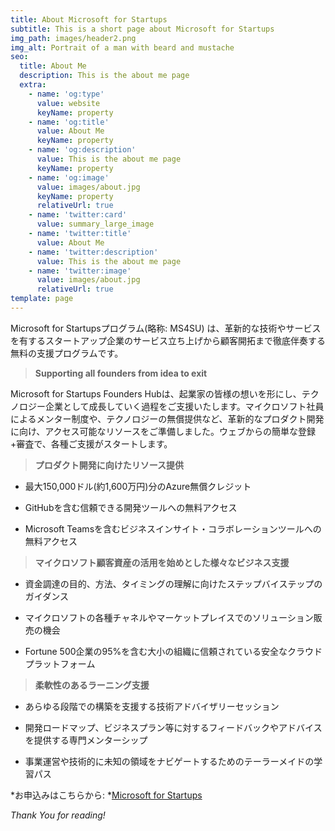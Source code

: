 ```yaml
---
title: About Microsoft for Startups
subtitle: This is a short page about Microsoft for Startups
img_path: images/header2.png
img_alt: Portrait of a man with beard and mustache
seo:
  title: About Me
  description: This is the about me page
  extra:
    - name: 'og:type'
      value: website
      keyName: property
    - name: 'og:title'
      value: About Me
      keyName: property
    - name: 'og:description'
      value: This is the about me page
      keyName: property
    - name: 'og:image'
      value: images/about.jpg
      keyName: property
      relativeUrl: true
    - name: 'twitter:card'
      value: summary_large_image
    - name: 'twitter:title'
      value: About Me
    - name: 'twitter:description'
      value: This is the about me page
    - name: 'twitter:image'
      value: images/about.jpg
      relativeUrl: true
template: page
---
```

Microsoft for Startupsプログラム(略称: MS4SU) は、革新的な技術やサービスを有するスタートアップ企業のサービス立ち上げから顧客開拓まで徹底伴奏する無料の支援プログラムです。

> **Supporting all founders from idea to exit**

Microsoft for Startups Founders Hubは、起業家の皆様の想いを形にし、テクノロジー企業として成長していく過程をご支援いたします。マイクロソフト社員によるメンター制度や、テクノロジーの無償提供など、革新的なプロダクト開発に向け、アクセス可能なリソースをご準備しました。ウェブからの簡単な登録+審査で、各種ご支援がスタートします。

> **プロダクト開発に向けたリソース提供**

*   最大150,000ドル(約1,600万円)分のAzure無償クレジット

*   GitHubを含む信頼できる開発ツールへの無料アクセス

*   Microsoft Teamsを含むビジネスインサイト・コラボレーションツールへの無料アクセス

> **マイクロソフト顧客資産の活用を始めとした様々なビジネス支援**

*   資金調達の目的、方法、タイミングの理解に向けたステップバイステップのガイダンス

*   マイクロソフトの各種チャネルやマーケットプレイスでのソリューション販売の機会

*   Fortune 500企業の95%を含む大小の組織に信頼されている安全なクラウドプラットフォーム

> **柔軟性のあるラーニング支援**

*   あらゆる段階での構築を支援する技術アドバイザリーセッション

*   開発ロードマップ、ビジネスプラン等に対するフィードバックやアドバイスを提供する専門メンターシップ

*   事業運営や技術的に未知の領域をナビゲートするためのテーラーメイドの学習パス



\*お申込みはこちらから: \*[Microsoft for Startups](https://startups.microsoft.com/)

*Thank You for reading!*
